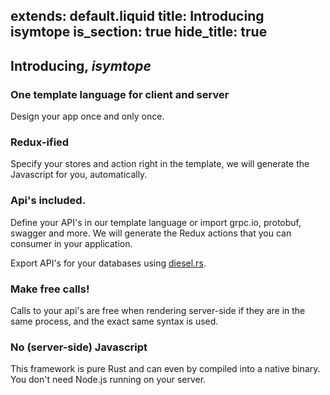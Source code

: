 extends: default.liquid
title: Introducing isymtope
is_section: true
hide_title: true
---

## Introducing, <em>isymtope</em>

### One template language for client and server

Design your app once and only once.

### Redux-ified

Specify your stores and action right in the template, we will generate the Javascript for you, automatically.

### Api's included.

Define your API's in our template language or import grpc.io, protobuf, swagger and more. We will generate the Redux actions that you can consumer in your application.

Export API's for your databases using <a href="https://diesel.rs" target="_blank">diesel.rs</a>.

### Make free calls!

Calls to your api's are free when rendering server-side if they are in the same process, and the exact same syntax is used.

### No (server-side) Javascript

This framework is pure Rust and can even by compiled into a native binary. You don't need Node.js running on your server.
